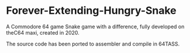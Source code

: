 # Forever-Extending-Hungry-Snake
A Commodore 64 game Snake game with a difference, fully developed on theC64 maxi, created in 2020. 

The source code has been ported to assembler and compile in 64TASS.

